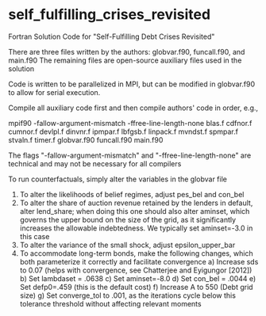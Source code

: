 # self_fulfilling_crises_revisited
Fortran Solution Code for "Self-Fulfilling Debt Crises Revisited"

There are three files written by the authors: globvar.f90, funcall.f90, and main.f90
The remaining files are open-source auxiliary files used in the solution

Code is written to be parallelized in MPI, but can be modified in globvar.f90 to allow for
serial execution.

Compile all auxiliary code first and then compile authors' code in order, e.g.,

mpif90  -fallow-argument-mismatch -ffree-line-length-none  blas.f cdfnor.f cumnor.f devlpl.f dinvnr.f ipmpar.f lbfgsb.f linpack.f mvndst.f spmpar.f stvaln.f timer.f globvar.f90 funcall.f90 main.f90

The flags "-fallow-argument-mismatch" and "-ffree-line-length-none" are technical and may not be necessary for all compilers

To run counterfactuals, simply alter the variables in the globvar file

1) To alter the likelihoods of belief regimes, adjust pes_bel and con_bel
2) To alter the share of auction revenue retained by the lenders in default, alter lend_share; when doing this one should also alter aminset, which governs the upper bound on the size of the grid, as it significantly increases the allowable indebtedness. We typically set aminset=-3.0 in this case
3) To alter the variance of the small shock, adjust epsilon_upper_bar
4) To accommodate long-term bonds, make the following changes, which both parameterize it correctly and facilitate convergence
  a) Increase sds to 0.07 (helps with convergence, see Chatterjee and Eyigungor [2012])
  b) Set lambdaset = .0638 
  c) Set aminset=-8.0
  d) Set con_bel = .0044
  e) Set defp0=.459 (this is the default cost)
  f) Increase A to 550 (Debt grid size)
  g) Set converge_tol to .001, as the iterations cycle below this tolerance threshold without affecting relevant moments
